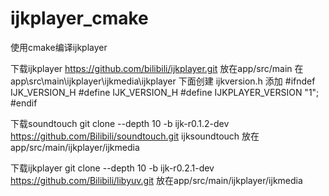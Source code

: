 # ijkplayer_cmake
使用cmake编译ijkplayer

下载ijkplayer
https://github.com/bilibili/ijkplayer.git
放在app/src/main
在 app\src\main\ijkplayer\ijkmedia\ijkplayer 下面创建 ijkversion.h
添加
#ifndef IJK_VERSION_H
#define IJK_VERSION_H
#define IJKPLAYER_VERSION "1";
#endif

下载soundtouch
git clone --depth 10 -b ijk-r0.1.2-dev https://github.com/Bilibili/soundtouch.git ijksoundtouch
放在app/src/main/ijkplayer/ijkmedia

下载ijkplayer
git clone --depth 10 -b ijk-r0.2.1-dev https://github.com/Bilibili/libyuv.git
放在app/src/main/ijkplayer/ijkmedia